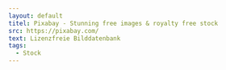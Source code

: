 ```yaml
---
layout: default
titel: Pixabay - Stunning free images & royalty free stock
src: https://pixabay.com/
text: Lizenzfreie Bilddatenbank
tags:
  - Stock
---
```

